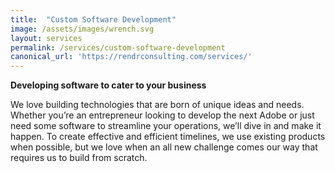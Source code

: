 ```yaml
---
title:  "Custom Software Development"
image: /assets/images/wrench.svg
layout: services
permalink: /services/custom-software-development
canonical_url: 'https://rendrconsulting.com/services/'
---
```

**Developing software to cater to your business**

We love building technologies that are born of unique ideas and needs. Whether you’re an entrepreneur looking to develop the next Adobe or just need some software to streamline your operations, we’ll dive in and make it happen. To create effective and efficient timelines, we use existing products when possible, but we love when an all new challenge comes our way that requires us to build from scratch.